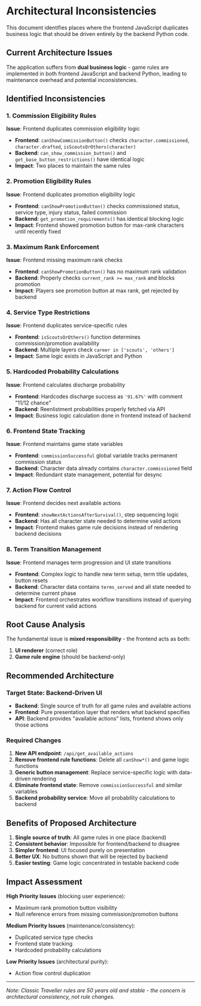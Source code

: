 # Architectural Inconsistencies

This document identifies places where the frontend JavaScript duplicates business logic that should be driven entirely by the backend Python code.

## Current Architecture Issues

The application suffers from **dual business logic** - game rules are implemented in both frontend JavaScript and backend Python, leading to maintenance overhead and potential inconsistencies.

## Identified Inconsistencies

### 1. Commission Eligibility Rules
**Issue**: Frontend duplicates commission eligibility logic
- **Frontend**: `canShowCommissionButton()` checks `character.commissioned`, `character.drafted`, `isScoutsOrOthers(character)`
- **Backend**: `can_show_commission_button()` and `get_base_button_restrictions()` have identical logic
- **Impact**: Two places to maintain the same rules

### 2. Promotion Eligibility Rules  
**Issue**: Frontend duplicates promotion eligibility logic
- **Frontend**: `canShowPromotionButton()` checks commissioned status, service type, injury status, failed commission
- **Backend**: `get_promotion_requirements()` has identical blocking logic
- **Impact**: Frontend showed promotion button for max-rank characters until recently fixed

### 3. Maximum Rank Enforcement
**Issue**: Frontend missing maximum rank checks
- **Frontend**: `canShowPromotionButton()` has no maximum rank validation
- **Backend**: Properly checks `current_rank >= max_rank` and blocks promotion
- **Impact**: Players see promotion button at max rank, get rejected by backend

### 4. Service Type Restrictions
**Issue**: Frontend duplicates service-specific rules
- **Frontend**: `isScoutsOrOthers()` function determines commission/promotion availability  
- **Backend**: Multiple layers check `career in ['scouts', 'others']`
- **Impact**: Same logic exists in JavaScript and Python

### 5. Hardcoded Probability Calculations
**Issue**: Frontend calculates discharge probability
- **Frontend**: Hardcodes discharge success as `'91.67%'` with comment "11/12 chance"
- **Backend**: Reenlistment probabilities properly fetched via API
- **Impact**: Business logic calculation done in frontend instead of backend

### 6. Frontend State Tracking
**Issue**: Frontend maintains game state variables
- **Frontend**: `commissionSuccessful` global variable tracks permanent commission status
- **Backend**: Character data already contains `character.commissioned` field
- **Impact**: Redundant state management, potential for desync

### 7. Action Flow Control
**Issue**: Frontend decides next available actions
- **Frontend**: `showNextActionsAfterSurvival()`, step sequencing logic
- **Backend**: Has all character state needed to determine valid actions
- **Impact**: Frontend makes game rule decisions instead of rendering backend decisions

### 8. Term Transition Management
**Issue**: Frontend manages term progression and UI state transitions
- **Frontend**: Complex logic to handle new term setup, term title updates, button resets
- **Backend**: Character data contains `terms_served` and all state needed to determine current phase
- **Impact**: Frontend orchestrates workflow transitions instead of querying backend for current valid actions

## Root Cause Analysis

The fundamental issue is **mixed responsibility** - the frontend acts as both:
1. **UI renderer** (correct role)
2. **Game rule engine** (should be backend-only)

## Recommended Architecture

### Target State: Backend-Driven UI
- **Backend**: Single source of truth for all game rules and available actions
- **Frontend**: Pure presentation layer that renders what backend specifies
- **API**: Backend provides "available actions" lists, frontend shows only those actions

### Required Changes
1. **New API endpoint**: `/api/get_available_actions` 
2. **Remove frontend rule functions**: Delete all `canShow*()` and game logic functions
3. **Generic button management**: Replace service-specific logic with data-driven rendering
4. **Eliminate frontend state**: Remove `commissionSuccessful` and similar variables
5. **Backend probability service**: Move all probability calculations to backend

## Benefits of Proposed Architecture

1. **Single source of truth**: All game rules in one place (backend)
2. **Consistent behavior**: Impossible for frontend/backend to disagree
3. **Simpler frontend**: UI focused purely on presentation
4. **Better UX**: No buttons shown that will be rejected by backend
5. **Easier testing**: Game logic concentrated in testable backend code

## Impact Assessment

**High Priority Issues** (blocking user experience):
- Maximum rank promotion button visibility
- Null reference errors from missing commission/promotion buttons

**Medium Priority Issues** (maintenance/consistency):
- Duplicated service type checks
- Frontend state tracking
- Hardcoded probability calculations

**Low Priority Issues** (architectural purity):
- Action flow control duplication

---

*Note: Classic Traveller rules are 50 years old and stable - the concern is architectural consistency, not rule changes.*